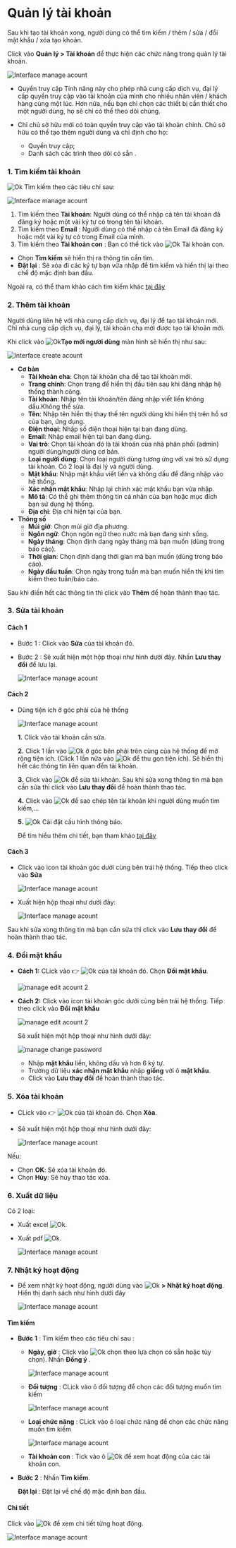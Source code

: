 # Quản lý tài khoản
Sau khi tạo tài khoản xong, người dùng có thể tìm kiếm / thêm / sửa / đổi mật khẩu / xóa tạo khoản.

Click vào **Quản lý > Tài khoản** để thực hiện các chức năng trong quản lý tài khoản.

<span class="icon-left4">![Interface manage acount](/docs/assets/images/web-interface/users/search-account-2.png)

* Quyền truy cập
    Tính năng này cho phép nhà cung cấp dịch vụ, đại lý cấp quyền truy cập vào tài khoản của mình cho nhiều nhân viên / khách hàng cùng một lúc. Hơn nữa, nếu bạn chỉ chọn các thiết bị cần thiết cho một người dùng, họ sẽ chỉ có thể theo dõi chúng.

* Chỉ chủ sở hữu mới có toàn quyền truy cập vào tài khoản chính. Chủ sở hữu có thể tạo thêm người dùng và chỉ định cho họ:

    * Quyền truy cập;
    * Danh sách các trình theo dõi có sẵn .

<div id="search-acount">
</div>

### 1. Tìm kiếm tài khoản

<span class="icon-left svg-filter-serch">![Ok](/docs/assets/images/web-interface/icon/SVG/search.svg) Tìm kiếm theo các tiêu chí sau:

<span style="display:block;text-align:left">![Interface manage acount](/docs/assets/images/web-interface/users/search-account.png)

1. Tìm kiếm theo **Tài khoản**: Người dùng có thể nhập cả tên tài khoản đã đăng ký  hoặc một vài ký tự có trong tên tài khoản. 
2. Tìm kiếm theo **Email** : Người dùng có thể nhập cả tên Email đã đăng ký hoặc một vài ký tự có trong Email của mình.
3. Tìm kiếm theo **Tài khoản con** : Bạn có thể tick vào <span class="icon-left svg-filter-tick">![Ok](/docs/assets/images/web-interface/icon/SVG/check-square1.svg) Tài khoản con.
- Chọn **Tìm kiếm** sẽ hiển thị ra thông tin cần tìm.
- **Đặt lại** : Sẽ xóa đi các ký tự bạn vừa nhập để tìm kiếm và hiển thị lại theo chế độ mặc định ban đầu.

Ngoài ra, có thể tham khảo cách tìm kiếm khác [tại đây](vi/modules/get-started/#searchuser)  <div id="searchuser"> 

### 2. Thêm tài khoản
Người dùng liên hệ với nhà cung cấp dịch vụ, đại lý để tạo tài khoản mới. Chỉ nhà cung cấp dịch vụ, đại lý, tài khoản cha mới  được tạo tài khoản mới.

Khi click vào  <span class="icon-left svg-filter-tick">![Ok](/docs/assets/images/web-interface/icon/SVG/plus.svg)**Tạo mới người dùng** màn hình sẽ hiển thị như sau:

<span style="display:block;text-align:left">![Interface create acount](/docs/assets/images/web-interface/users/create-account.png)

- **Cơ bản**
     - **Tài khoản cha**: Chọn tài khoản cha để tạo tài khoản mới.
     - **Trang chính**: Chọn trang để hiển thị đầu tiên sau khi đăng nhập hệ thống thành công.
     - **Tài khoản**: Nhập tên tài khoản/tên đăng nhập viết liền không dấu.Không thể sửa.
     - **Tên**: Nhập tên hiển thị thay thế tên người dùng khi hiển thị trên hồ sơ của bạn, ứng dụng.
     - **Điện thoại**: Nhập số điện thoại hiện tại bạn đang dùng.
     - **Email**: Nhập email hiện tại bạn đang dùng.
     - **Vai trò**: Chọn tài khoản đó là tài khoản của nhà phân phối (admin) người dùng/người dùng cơ bản.
     - **Loại người dùng**: Chọn loại người dùng tương ứng với vai trò sử dụng tài khoản. Có 2 loại là đại lý và người dùng.
     - **Mật khẩu**: Nhập mật khẩu viết liền và không dấu để đăng nhập vào hệ thống.
     - **Xác nhận mật khẩu**: Nhập lại chính xác mật khẩu bạn vừa nhập.
     - **Mô tả**: Có thể ghi thêm thông tin cá nhân của bạn hoặc mục đích bạn sử dụng hệ thống.
     - **Địa chỉ**: Địa chỉ hiện tại của bạn.
 - **Thông số**
     - **Múi giờ**: Chọn múi giờ địa phương.
     - **Ngôn ngữ**: Chọn ngôn ngữ theo nước mà bạn đang sinh sống.
     - **Ngày tháng**: Chọn định dạng ngày tháng mà bạn muốn (dùng trong báo cáo).
     - **Thời gian**: Chọn định dạng thời gian mà bạn muốn (dùng trong báo cáo).
     - **Ngày đầu tuần**: Chọn ngày trong tuần mà bạn muốn hiển thị khi tìm kiếm theo tuần/báo cáo.

Sau khi điền hết các thông tin thì click vào **Thêm** để hoàn thành thao tác.

<div id="edit-acount">
</div>

### 3. Sửa tài khoản

#### Cách 1

* Bước 1 : Click vào **Sửa** của tài khoản đó.
* Bước 2 : Sẽ xuất hiện một hộp thoại như hình dưới đây. Nhấn **Lưu thay đổi** để lưu lại.

    <span style="display:block;text-align:left">![Interface manage acount](/docs/assets/images/web-interface/users/edit-account.png)

#### Cách 2

* Dùng tiện ích ở góc phải của hệ thống

    <span style="display:block;text-align:left">![Interface manage acount](/docs/assets/images/web-interface/users/edit-account-5.png)

    **1.** Click vào tài khoản cần sửa.

    **2.** Click 1 lần vào <span class="icon-left svg-filter-serch">![Ok](/docs/assets/images/web-interface/icon/SVG/chevron-right.svg) ở góc bên phải trên cùng của hệ thống để mở rộng tiện ích. (Click 1 lần nữa vào  <span class="icon-left svg-filter-serch">![Ok](/docs/assets/images/web-interface/icon/SVG/chevron-down.svg) để thu gọn tiện ích). Sẽ hiển thị hết các thông tin liên quan đến tài khoản.

    **3.** Click vào <span class="icon-left svg-filter-serch">![Ok](/docs/assets/images/web-interface/icon/SVG/icons8-edit.svg) để sửa tài khoản.
    Sau khi sửa xong thông tin mà bạn cần sửa thì click vào **Lưu thay đổi** để hoàn thành thao tác.

    **4.** Click vào <span class="icon-left svg-filter-serch">![Ok](/docs/assets/images/web-interface/icon/SVG/icons8-copy.svg) để sao chép tên tài khoản khi người dùng muốn tìm kiếm,...
    
    **5.**  <span class="icon-left ">![Ok](/docs/assets/images/web-interface/icon/SVG/icons8-gear.svg)  Cài đặt cấu hình thông báo.

    Để tìm hiểu thêm chi tiết, bạn tham khảo [tại đây](vi/modules/web-interface/notification/#notification) <div id="notification"> 
  


#### Cách 3

* Click vào icon tài khoản góc dưới cùng bên trái hệ thống. Tiếp theo click vào **Sửa**

    <span style="display:block;text-align:left">![Interface manage acount](/docs/assets/images/web-interface/users/edit-account-4.png)

* Xuất hiện hộp thoại như dưới đây: 

    <span style="display:block;text-align:left">![Interface manage acount](/docs/assets/images/web-interface/users/edit-account-2.png)

Sau khi sửa xong thông tin mà bạn cần sửa thì click vào **Lưu thay đổi** để hoàn thành thao tác.

### 4. Đổi mật khẩu

- **Cách 1:** CLick vào :point_right:   <span class="icon-left svg-filter-info">![Ok](/docs/assets/images/web-interface/icon/SVG/ellipsis-h.svg)  của tài khoản đó. Chọn **Đổi mật khẩu**.

    <span style="display:block;text-align:left">![ manage edit acount 2](/docs/assets/images/web-interface/users/change-password-1.png)

- **Cách 2:** Click vào icon tài khoản góc dưới cùng bên trái hệ thống. Tiếp theo click vào **Đổi mật khẩu**

    <span style="display:block;text-align:left">![ manage edit acount 2](/docs/assets/images/web-interface/users/edit-account-3.png)

    Sẽ xuất hiện một hộp thoại như hình dưới đây:

    <div id="change-pw">
    </div>

    <span style="display:block;text-align:left">![ manage change password](/docs/assets/images/web-interface/users/change-password.png)

    * Nhập **mật khẩu** liền, không dấu và hơn 6 ký tự.
    * Trường dữ liệu **xác nhận mật khẩu** nhập **giống** với ô **mật khẩu**.
    * Click vào **Lưu thay đổi** để hoàn thành thao tác.

### 5. Xóa tài khoản


* CLick vào :point_right: <span class="icon-left svg-filter-info">![Ok](/docs/assets/images/web-interface/icon/SVG/ellipsis-h.svg) của tài khoản đó. Chọn **Xóa**.

* Sẽ xuất hiện một hộp thoại như hình dưới đây:

    <span style="display:block;text-align:left">![Interface manage acount](/docs/assets/images/web-interface/users/delete-account-2.png)

Nếu:
- Chọn **OK**: Sẽ xóa tài khoản đó.
- Chọn **Hủy**: Sẽ hủy thao tác xóa.

### 6. Xuất dữ liệu
Có 2 loại:
- Xuất excel <span class="icon-left svg-filter-tick">![Ok](/docs/assets/images/web-interface/icon/SVG/file-excel.svg).

- Xuất pdf  <span class="icon-left svg-filter-tick">![Ok](/docs/assets/images/web-interface/icon/SVG/file-pdf.svg).

    <span style="display:block;text-align:left">![Interface manage acount](/docs/assets/images/web-interface/users/export-user.png)

### 7. Nhật ký hoạt động 
* Để xem nhật ký hoạt động, người dùng vào <span class="icon-left svg-filter-tick">![Ok](/docs/assets/images/web-interface/icon/SVG/icons8-user.svg) **> Nhật ký hoạt động**. Hiển thị danh sách như hình dưới đây

    <span style="display:block;text-align:left">![Interface manage acount](/docs/assets/images/web-interface/users/activity-diary.jpg) 

#### Tìm kiếm 
- **Bước 1** : Tìm kiếm theo các tiêu chí sau :
    * **Ngày, giờ** : Click vào <span class="icon-left svg-filter-search">![Ok](/docs/assets/images/web-interface/icon/SVG/icons8-calendar.svg) chọn theo lựa chọn có sẵn hoặc tùy chọn). Nhấn **Đồng ý** . 

        <span style="display:block;text-align:left">![Interface manage acount](/docs/assets/images/web-interface/users/date.jpg)

    * **Đối tượng** : CLick vào ô đối tượng để chọn các đối tượng muốn tìm kiếm

        <span style="display:block;text-align:left">![Interface manage acount](/docs/assets/images/web-interface/users/object.jpg)

    * **Loại chức năng** : CLick vào ô loại chức năng để chọn các chức năng  muốn tìm kiếm

        <span style="display:block;text-align:left">![Interface manage acount](/docs/assets/images/web-interface/users/type-of-function.jpg)

    * **Tài khoản con** : Tick vào ô <span class="icon-left svg-filter-tick">![Ok](/docs/assets/images/web-interface/icon/SVG/check-square.svg) để xem hoạt động của các tài khoản con.
- **Bước 2** : Nhấn **Tìm kiếm**.

    **Đặt lại** : Đặt lại về chế độ mặc định ban đầu.

#### Chi tiết

Click vào <span class="icon-left svg-filter-circlepurple">![Ok](/docs/assets/images/web-interface/icon/SVG/info-circle.svg) để xem chi tiết từng hoạt động.

<span style="display:block;text-align:left">![Interface manage acount](/docs/assets/images/web-interface/users/info.jpg)








    















 
 